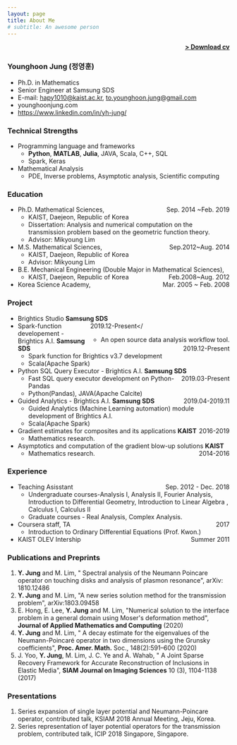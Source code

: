 ```yaml
---
layout: page
title: About Me
# subtitle: An awesome person
---
```


<span style="float: right; "><a href="{{ '/assets/cv_Jungyounghoon_20201201.pdf' | prepend: site.baseurl }}"><strong>> Download cv</strong></a> </span>
<br>

### Younghoon Jung (정영훈)
- Ph.D. in Mathematics
- Senior Engineer at Samsung SDS 
- E-mail: hapy1010@kaist.ac.kr, to.younghoon.jung@gmail.com
- younghoonjung.com
- https://www.linkedin.com/in/yh-jung/

### Technical Strengths
- Programming language and frameworks
  - **Python**, **MATLAB**, **Julia**, JAVA, Scala, C++, SQL
  - Spark, Keras
- Mathematical Analysis
  - PDE, Inverse problems, Asymptotic analysis, Scientific computing

### Education
- Ph.D. Mathematical Sciences, <span style="float: right; ">Sep. 2014 ~Feb. 2019</span>
  - KAIST, Daejeon, Republic of Korea 
  - Dissertation: Analysis and numerical computation on the transmission problem based on the geometric function theory.
  - Advisor: Mikyoung Lim
- M.S. Mathematical Sciences, <span style="float: right; ">Sep.2012~Aug. 2014</span>
  - KAIST, Daejeon, Republic of Korea 
  - Advisor: Mikyoung Lim
- B.E. Mechanical Engineering (Double Major in Mathematical Sciences), <span style="float: right; ">Feb.2008~Aug. 2012</span>
  - KAIST, Daejeon, Republic of Korea 
- Korea Science Academy, <span style="float: right; ">Mar. 2005 ~ Feb. 2008</span>  

### Project
- Brightics Studio **Samsung SDS** <span style="float: right; ">2019.12-Present</
  - An open source data analysis workflow tool.
- Spark-function developement - Brightics A.I. **Samsung SDS** <span style="float: right; ">2019.12-Present</span>
  - Spark function for Brightics v3.7 development
  - Scala(Apache Spark)
- Python SQL Query Executor - Brightics A.I. **Samsung SDS** <span style="float: right; ">2019.03-Present</span>
  - Fast SQL query executor development on Python-Pandas
  - Python(Pandas), JAVA(Apache Calcite)
- Guided Analytics - Brightics A.I. **Samsung SDS** <span style="float: right; ">2019.04-2019.11</span>
  - Guided Analytics (Machine Learning automation) module development of Brightics A.I.
  - Scala(Apache Spark)
- Gradient estimates for composites and its applications **KAIST** <span style="float: right; ">2016-2019</span>
  - Mathematics research.
- Asymptotics and computation of the gradient blow-up solutions **KAIST** <span style="float: right;">2014-2016</span>
  - Mathematics research.

### Experience
- Teaching Asisstant <span style="float: right;">Sep. 2012 - Dec. 2018</span>
  - Undergraduate courses-Analysis I, Analysis II, Fourier Analysis, Introduction to Differential Geometry, Introduction to Linear Algebra , Calculus I, Calculus II
  - Graduate courses - Real Analysis, Complex Analysis.
- Coursera staff, TA  <span style="float: right;">2017</span>
  - Introduction to Ordinary Differential Equations (Prof. Kwon.)
- KAIST OLEV Intership <span style="float: right;">Summer 2011</span>

### Publications and Preprints
1. **Y. Jung** and M. Lim, " Spectral analysis of the Neumann Poincare operator on touching disks and analysis of plasmon resonance", arXiv: 1810.12486
1. **Y. Jung** and M. Lim,  "A new series solution method for the transmission problem", arXiv:1803.09458
1. E. Hong,  E. Lee, **Y. Jung** and  M. Lim, "Numerical solution to the interface problem in a general domain using Moser's deformation method", **Journal of Applied Mathematics and Computing** (2020)
1. **Y. Jung** and M. Lim, " A decay estimate for the eigenvalues of the Neumann-Poincaré operator in two dimensions using the Grunsky coefficients",  **Proc. Amer. Math.** Soc., 148(2):591–600 (2020)
1. J. Yoo, **Y. Jung**, M. Lim,  J. C. Ye and A. Wahab, " A Joint Sparse Recovery Framework for Accurate Reconstruction of Inclusions in Elastic Media", **SIAM Journal on Imaging Sciences** 10 (3), 1104-1138 (2017)

### Presentations
1. Series expansion of single layer potential and Neumann-Poincare operator, contributed talk, KSIAM 2018 Annual Meeting, Jeju, Korea.
2. Series representation of layer potential operators for the transmission problem, contributed talk, ICIP 2018 Singapore, Singapore.